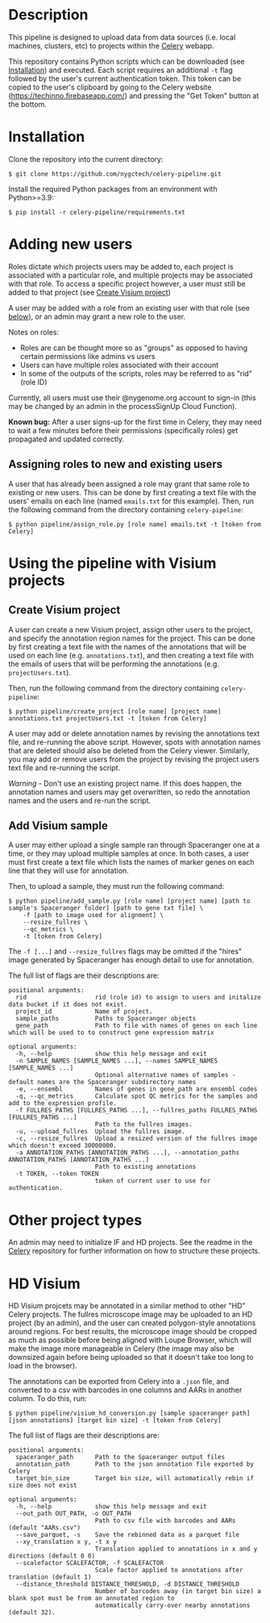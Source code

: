 # Description

This pipeline is designed to upload data from data sources (i.e. local machines, clusters, etc) to projects within the [Celery](https://techinno.firebaseapp.com/) webapp. 

This repository contains Python scripts which can be downloaded (see [Installation](#Installation)) and executed. Each script requires an additional `-t` flag followed by the user's current authentication token. This token can be copied to the user's clipboard by going to the Celery website (https://techinno.firebaseapp.com/) and pressing the "Get Token" button at the bottom.

# Installation

Clone the repository into the current directory:

```
$ git clone https://github.com/nygctech/celery-pipeline.git
```

Install the required Python packages from an environment with Python>=3.9:

```
$ pip install -r celery-pipeline/requirements.txt
```

# Adding new users

Roles dictate which projects users may be added to, each project is associated with a particular role, and multiple projects may be associated with that role. To access a specific project however, a user must still be added to that project (see [Create Visium project](#create-visium-project))

A user may be added with a role from an existing user with that role (see [below](#assigning-roles-to-new-and-existing-users)), or an admin may grant a new role to the user.

Notes on roles:
- Roles are can be thought more so as "groups" as opposed to having certain permissions like admins vs users
- Users can have multiple roles associated with their account
- In some of the outputs of the scripts, roles may be referred to as "rid" (role ID)


Currently, all users must use their @nygenome.org account to sign-in (this may be changed by an admin in the processSignUp Cloud Function).

**Known bug:** After a user signs-up for the first time in Celery, they may need to wait a few minutes before their permissions (specifically roles) get propagated and updated correctly.  

## Assigning roles to new and existing users

A user that has already been assigned a role may grant that same role to existing or new users. This can be done by first creating a text file with the users' emails on each line (named `emails.txt` for this example). Then, run the following command from the directory containing `celery-pipeline`:

```
$ python pipeline/assign_role.py [role name] emails.txt -t [token from Celery]
```

# Using the pipeline with Visium projects

## Create Visium project

A user can create a new Visium project, assign other users to the project, and specify the annotation region names for the project. This can be done by first creating a text file with the names of the annotations that will be used on each line (e.g. `annotations.txt`), and then creating a text file with the emails of users that will be performing the annotations (e.g. `projectUsers.txt`).

Then, run the following command from the directory containing `celery-pipeline`:

```
$ python pipeline/create_project [role name] [project name] annotations.txt projectUsers.txt -t [token from Celery]
```

A user may add or delete annotation names by revising the annotations text file, and re-running the above script. However, spots with annotation names that are deleted should also be deleted from the Celery viewer. Similarly, you may add or remove users from the project by revising the project users text file and re-running the script.

_Warning_ - Don't use an existing project name. If this does happen, the annotation names and users may get overwritten, so redo the annotation names and the users and re-run the script.

## Add Visium sample

A user may either upload a single sample ran through Spaceranger one at a time, or they may upload multiple samples at once. In both cases, a user must first create a text file which lists the names of marker genes on each line that they will use for annotation. 

Then, to upload a sample, they must run the following command:

```
$ python pipeline/add_sample.py [role name] [project name] [path to sample's Spaceranger folder] [path to gene txt file] \
    -f [path to image used for alignment] \
    --resize_fullres \
    --qc_metrics \
    -t [token from Celery]
```

The `-f [...]` and `--resize_fullres` flags may be omitted if the "hires" image generated by Spaceranger has enough detail to use for annotation. 

The full list of flags are their descriptions are:

```
positional arguments:
  rid                   rid (role id) to assign to users and initalize data bucket if it does not exist.
  project_id            Name of project.
  sample_paths          Paths to Spaceranger objects
  gene_path             Path to file with names of genes on each line which will be used to to construct gene expression matrix

optional arguments:
  -h, --help            show this help message and exit
  -n SAMPLE_NAMES [SAMPLE_NAMES ...], --names SAMPLE_NAMES [SAMPLE_NAMES ...]
                        Optional alternative names of samples - default names are the Spaceranger subdirectory names
  -e, --ensembl         Names of genes in gene_path are ensembl codes
  -q, --qc_metrics      Calculate spot QC metrics for the samples and add to the expression profile.
  -f FULLRES_PATHS [FULLRES_PATHS ...], --fullres_paths FULLRES_PATHS [FULLRES_PATHS ...]
                        Path to the fullres images.
  -u, --upload_fullres  Upload the fullres image.
  -c, --resize_fullres  Upload a resized version of the fullres image which doesn't exceed 30000000.
  -a ANNOTATION_PATHS [ANNOTATION_PATHS ...], --annotation_paths ANNOTATION_PATHS [ANNOTATION_PATHS ...]
                        Path to existing annotations
  -t TOKEN, --token TOKEN
                        token of current user to use for authentication.
```

# Other project types

An admin may need to initialize IF and HD projects. See the readme in the [Celery](https://github.com/mssanjavickovic/celery/) repository for further information on how to structure these projects.

# HD Visium

HD Visium projcets may be annotated in a similar method to other "HD" Celery projects. The fullres microscope image may be uploaded to an HD project (by an admin), and the user can created polygon-style annotations around regions. For best results, the microscope image should be cropped as much as possible before being aligned with Loupe Browser, which will make the image more manageable in Celery (the image may also be downsized again before being uploaded so that it doesn't take too long to load in the browser). 

The annotations can be exported from Celery into a `.json` file, and converted to a csv with barcodes in one columns and AARs in another column. To do this, run:

```
$ python pipeline/visium_hd_conversion.py [sample spaceranger path] [json annotations] [target bin size] -t [token from Celery]
```

The full list of flags are their descriptions are:

```
positional arguments:
  spaceranger_path      Path to the Spaceranger output files
  annotation_path       Path to the json annotation file exported by Celery
  target_bin_size       Target bin size, will automatically rebin if size does not exist

optional arguments:
  -h, --help            show this help message and exit
  --out_path OUT_PATH, -o OUT_PATH
                        Path to csv file with barcodes and AARs (default "AARs.csv")
  --save_parquet, -s    Save the rebinned data as a parquet file
  --xy_translation x y, -t x y
                        Translation applied to annotations in x and y directions (default 0 0)
  --scalefactor SCALEFACTOR, -f SCALEFACTOR
                        Scale factor applied to annotations after translation (default 1)
  --distance_threshold DISTANCE_THRESHOLD, -d DISTANCE_THRESHOLD
                        Number of barcodes away (in target bin size) a blank spot must be from an annotated region to
                        automatically carry-over nearby annotations (default 32).
```